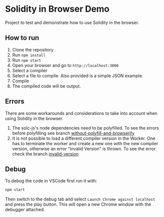 # Solidity in Browser Demo

Project to test and demonstrate how to use Solidity in the browser.

## How to run

1. Clone the repository
2. Run `npm install`
3. Run `npm start`
4. Open your browser and go to `http://localhost:3000`
5. Select a compiler
6. Select a file to compile. Also provided is a simple JSON example.
7. Compile
8. The compiled code will be output.

## Errors

There are some workarounds and considerations to take into account when using Solidity in the browser.

1. The solc-js's node dependencies need to be polyfilled. To see the errors before polyfilling see branch [without-polyfill-and-browserify](https://github.com/kuzdogan/solidity-in-browser/tree/without-polyfill-and-browserify)
2. It is not possible to load a different compiler version in the Worker. One has to terminate the worker and create a new one with the new compiler version, otherwise an error "Invalid Version" is thrown. To see the error check the branch [invalid-version](https://github.com/kuzdogan/solidity-in-browser/tree/invalid-version)

## Debug

To debug the code in VSCode first run it with:

```bash
npm start
```

Then switch to the debug tab and select `Launch Chrome against localhost` and press the play button. This will open a new Chrome window with the debugger attached.
